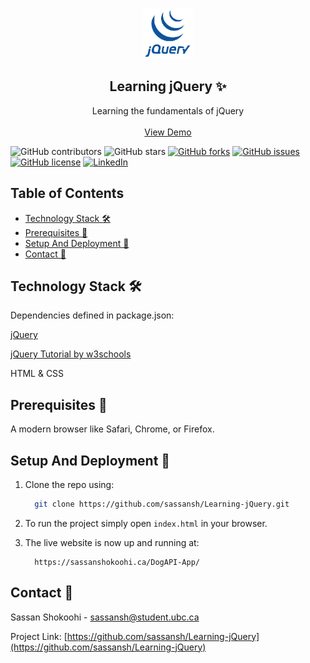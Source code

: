 <!-- PROJECT LOGO -->
<br />
<p align="center">
 <a href="https://github.com/sassansh/Learning-jQuery">
    <img src="logo.png" alt="Logo" width="80" height="80">
  </a>
  <h2 align="center">Learning jQuery ✨</h2>

  <p align="center">
    Learning the fundamentals of jQuery
    <br />
    <br />
    <a href="https://sassanshokoohi.ca/Learning-jQuery/">View Demo</a>
  </p>
</p>

![GitHub contributors](https://img.shields.io/github/contributors/sassansh/Learning-jQuery?color=ffcc66&style=for-the-badge)
![GitHub stars](https://img.shields.io/github/stars/sassansh/Learning-jQuery?color=ffcc66&style=for-the-badge)
[![GitHub forks](https://img.shields.io/github/forks/sassansh/Learning-jQuery?style=for-the-badge)](https://github.com/sassansh/Learning-jQuery/network)
[![GitHub issues](https://img.shields.io/github/issues/sassansh/Learning-jQuery?color=ffcc66&style=for-the-badge)](https://github.com/sassansh/Learning-jQuery/issues)
[![GitHub license](https://img.shields.io/github/license/sassansh/Learning-jQuery?style=for-the-badge)](https://github.com/sassansh/Learning-jQuery/blob/main/LICENSE)
[![LinkedIn][linkedin-shield]][linkedin-url]

## Table of Contents

- [Technology Stack 🛠️](#technology-stack-)
- [Prerequisites 🍪](#prerequisites-)
- [Setup And Deployment 🔧](#setup-and-deployment-)
- [Contact 📧](#contact-)

## Technology Stack 🛠️

Dependencies defined in package.json:

[jQuery](https://jquery.com/)

[jQuery Tutorial by w3schools](https://www.w3schools.com/jquery/)

HTML & CSS

## Prerequisites 🍪

A modern browser like Safari, Chrome, or Firefox.

## Setup And Deployment 🔧

1. Clone the repo using:

   ```bash
     git clone https://github.com/sassansh/Learning-jQuery.git
   ```

2. To run the project simply open `index.html` in your browser.

3. The live website is now up and running at:

   ```https
     https://sassanshokoohi.ca/DogAPI-App/
   ```

## Contact 📧

Sassan Shokoohi - sassansh@student.ubc.ca

Project Link: [https://github.com/sassansh/Learning-jQuery](https://github.com/sassansh/Learning-jQuery)

[linkedin-shield]: https://img.shields.io/badge/-LinkedIn-black.svg?style=for-the-badge&logo=linkedin&colorB=555
[linkedin-url]: https://www.linkedin.com/in/sassanshokoohi/
